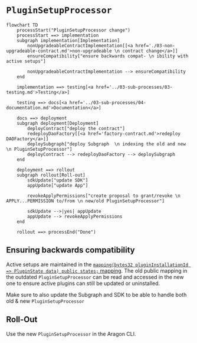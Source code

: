 # `PluginSetupProcessor`

```mermaid
flowchart TD
    processStart("PluginSetupProcessor change")
    processStart ==> implementation
    subgraph implementation[Implementation]
        nonUpgradeableContractImplementation[[<a href='./03-non-upgradeable-contract.md'>non-upgradeable \n contract change</a>]]
        ensureCompatibility["ensure backwards compat- \n ibility with active setups"]

        nonUpgradeableContractImplementation --> ensureCompatibility
    end

    implementation ==> testing[<a href='../03-sub-processes/03-testing.md'>Testing</a>]

    testing ==> docs[<a href='../03-sub-processes/04-documentation.md'>Documentation</a>]

    docs ==> deployment
    subgraph deployment[Deployment]
        deployContract["deploy the contract"]
        redeployDaoFactory[[<a href='factory-contract.md'>redeploy DAOFactory</a>]]
        deploySubgraph["deploy Subgraph  \n indexing the old and new \n PluginSetupProcessor"]
        deployContract --> redeployDaoFactory --> deploySubgraph
    end

    deployment ==> rollout
    subgraph rollout[Roll-out]
        sdkUpdate["update SDK"]
        appUpdate["update App"]

        revokeApplyPermissions["create proposal to grant/revoke \n APPLY...PERMISSION to/from \n new/old PluginSetupProcessor"]

        sdkUpdate -->|yes| appUpdate
        appUpdate --> revokeApplyPermissions
    end

    rollout ==> processEnd("Done")
```

## Ensuring backwards compatibility

Active setups are maintained in the [`mapping(bytes32 pluginInstallationId => PluginState data) public states;` mapping](../../03-reference-guide/framework/plugin/setup/PluginSetupProcessor.md#public-variable-states).
The old public mapping in the outdated `PluginSetupProcessor` can be read and accessed in the new one to ensure active plugins can still be updated or uninstalled.

Make sure to also update the Subgraph and SDK to be able to handle both old & new `PluginSetupProcessor`

## Roll-Out

Use the new `PluginSetupProcessor` in the Aragon CLI.
